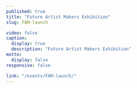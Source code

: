 ```yaml
---
published: true
title: "Future Artist Makers Exhibition"
slug: FAM-launch

video: false
caption:
  display: true
  description: "Future Artist Makers Exhibition"
motto:
  display: false
responsive: false

link: "/events/FAM-launch/"
---
```

